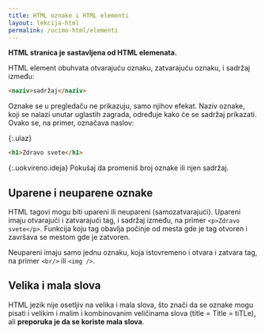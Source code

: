```yaml
---
title: HTML oznake i HTML elementi
layout: lekcija-html
permalink: /ucimo-html/elementi
---
```


**HTML stranica je sastavljena od HTML elemenata.**

HTML element obuhvata otvarajuću oznaku, zatvarajuću oznaku, i sadržaj između:

```html
<naziv>sadržaj</naziv>
```

Oznake se u pregledaču ne prikazuju, samo njihov efekat. Naziv oznake, koji se nalazi unutar uglastih zagrada, određuje kako će se sadržaj prikazati. Ovako se, na primer, označava naslov:

{:.ulaz}
```html
<h1>Zdravo svete</h1>
```

{:.uokvireno.ideja}
Pokušaj da promeniš broj oznake ili njen sadržaj.

## Uparene i neuparene oznake

HTML tagovi mogu biti upareni ili neupareni (samozatvarajući). Upareni imaju otvarajući i zatvarajući tag, i sadržaj između, na primer `<p>Zdravo svete</p>`. Funkcija koju tag obavlja počinje od mesta gde je tag otvoren i završava se mestom gde je zatvoren.

Neupareni imaju samo jednu oznaku, koja istovremeno i otvara i zatvara tag, na primer `<br/>` ili `<img />`.

## Velika i mala slova

HTML jezik nije osetljiv na velika i mala slova, što znači da se oznake mogu pisati i velikim i malim i kombinovanim veličinama slova (title = Title = tiTLe), ali **preporuka je da se koriste mala slova**.
